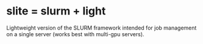 # slite = slurm + light
Lightweight version of the SLURM framework intended for job management on a single server (works best with multi-gpu servers).
